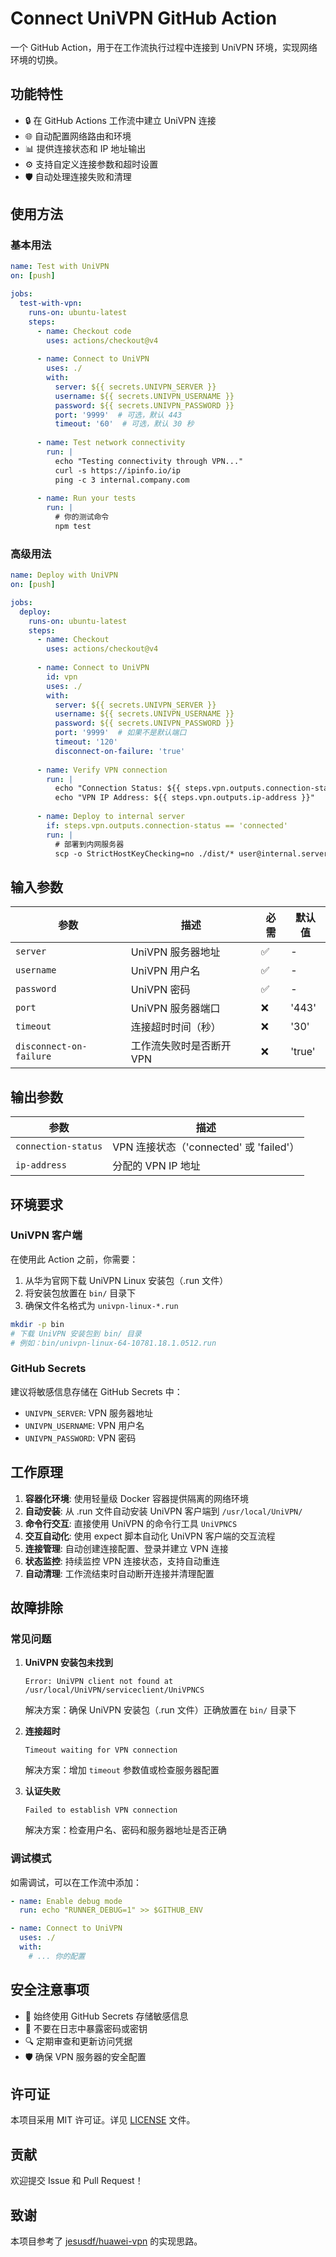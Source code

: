 # Connect UniVPN GitHub Action

一个 GitHub Action，用于在工作流执行过程中连接到 UniVPN 环境，实现网络环境的切换。

## 功能特性

- 🔒 在 GitHub Actions 工作流中建立 UniVPN 连接
- 🌐 自动配置网络路由和环境
- 📊 提供连接状态和 IP 地址输出
- ⚙️ 支持自定义连接参数和超时设置
- 🛡️ 自动处理连接失败和清理

## 使用方法

### 基本用法

```yaml
name: Test with UniVPN
on: [push]

jobs:
  test-with-vpn:
    runs-on: ubuntu-latest
    steps:
      - name: Checkout code
        uses: actions/checkout@v4
      
      - name: Connect to UniVPN
        uses: ./
        with:
          server: ${{ secrets.UNIVPN_SERVER }}
          username: ${{ secrets.UNIVPN_USERNAME }}
          password: ${{ secrets.UNIVPN_PASSWORD }}
          port: '9999'  # 可选，默认 443
          timeout: '60'  # 可选，默认 30 秒
      
      - name: Test network connectivity
        run: |
          echo "Testing connectivity through VPN..."
          curl -s https://ipinfo.io/ip
          ping -c 3 internal.company.com
      
      - name: Run your tests
        run: |
          # 你的测试命令
          npm test
```

### 高级用法

```yaml
name: Deploy with UniVPN
on: [push]

jobs:
  deploy:
    runs-on: ubuntu-latest
    steps:
      - name: Checkout
        uses: actions/checkout@v4
      
      - name: Connect to UniVPN
        id: vpn
        uses: ./
        with:
          server: ${{ secrets.UNIVPN_SERVER }}
          username: ${{ secrets.UNIVPN_USERNAME }}
          password: ${{ secrets.UNIVPN_PASSWORD }}
          port: '9999'  # 如果不是默认端口
          timeout: '120'
          disconnect-on-failure: 'true'
      
      - name: Verify VPN connection
        run: |
          echo "Connection Status: ${{ steps.vpn.outputs.connection-status }}"
          echo "VPN IP Address: ${{ steps.vpn.outputs.ip-address }}"
      
      - name: Deploy to internal server
        if: steps.vpn.outputs.connection-status == 'connected'
        run: |
          # 部署到内网服务器
          scp -o StrictHostKeyChecking=no ./dist/* user@internal.server:/var/www/
```

## 输入参数

| 参数 | 描述 | 必需 | 默认值 |
|------|------|------|--------|
| `server` | UniVPN 服务器地址 | ✅ | - |
| `username` | UniVPN 用户名 | ✅ | - |
| `password` | UniVPN 密码 | ✅ | - |
| `port` | UniVPN 服务器端口 | ❌ | '443' |
| `timeout` | 连接超时时间（秒） | ❌ | '30' |
| `disconnect-on-failure` | 工作流失败时是否断开 VPN | ❌ | 'true' |

## 输出参数

| 参数 | 描述 |
|------|------|
| `connection-status` | VPN 连接状态（'connected' 或 'failed'） |
| `ip-address` | 分配的 VPN IP 地址 |

## 环境要求

### UniVPN 客户端

在使用此 Action 之前，你需要：

1. 从华为官网下载 UniVPN Linux 安装包（.run 文件）
2. 将安装包放置在 `bin/` 目录下
3. 确保文件名格式为 `univpn-linux-*.run`

```bash
mkdir -p bin
# 下载 UniVPN 安装包到 bin/ 目录
# 例如：bin/univpn-linux-64-10781.18.1.0512.run
```

### GitHub Secrets

建议将敏感信息存储在 GitHub Secrets 中：

- `UNIVPN_SERVER`: VPN 服务器地址
- `UNIVPN_USERNAME`: VPN 用户名
- `UNIVPN_PASSWORD`: VPN 密码

## 工作原理

1. **容器化环境**: 使用轻量级 Docker 容器提供隔离的网络环境
2. **自动安装**: 从 .run 文件自动安装 UniVPN 客户端到 `/usr/local/UniVPN/`
3. **命令行交互**: 直接使用 UniVPN 的命令行工具 `UniVPNCS`
4. **交互自动化**: 使用 expect 脚本自动化 UniVPN 客户端的交互流程
5. **连接管理**: 自动创建连接配置、登录并建立 VPN 连接
6. **状态监控**: 持续监控 VPN 连接状态，支持自动重连
7. **自动清理**: 工作流结束时自动断开连接并清理配置

## 故障排除

### 常见问题

1. **UniVPN 安装包未找到**
   ```
   Error: UniVPN client not found at /usr/local/UniVPN/serviceclient/UniVPNCS
   ```
   解决方案：确保 UniVPN 安装包（.run 文件）正确放置在 `bin/` 目录下

2. **连接超时**
   ```
   Timeout waiting for VPN connection
   ```
   解决方案：增加 `timeout` 参数值或检查服务器配置

3. **认证失败**
   ```
   Failed to establish VPN connection
   ```
   解决方案：检查用户名、密码和服务器地址是否正确

### 调试模式

如需调试，可以在工作流中添加：

```yaml
- name: Enable debug mode
  run: echo "RUNNER_DEBUG=1" >> $GITHUB_ENV

- name: Connect to UniVPN
  uses: ./
  with:
    # ... 你的配置
```

## 安全注意事项

- 🔐 始终使用 GitHub Secrets 存储敏感信息
- 🚫 不要在日志中暴露密码或密钥
- 🔍 定期审查和更新访问凭据
- 🛡️ 确保 VPN 服务器的安全配置

## 许可证

本项目采用 MIT 许可证。详见 [LICENSE](LICENSE) 文件。

## 贡献

欢迎提交 Issue 和 Pull Request！

## 致谢

本项目参考了 [jesusdf/huawei-vpn](https://github.com/jesusdf/huawei-vpn) 的实现思路。

